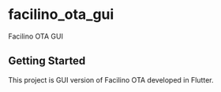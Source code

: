 # facilino_ota_gui

Facilino OTA GUI

## Getting Started

This project is GUI version of Facilino OTA developed in Flutter.